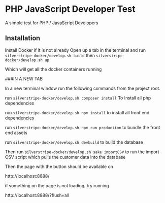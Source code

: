 # PHP JavaScript Developer Test

A simple test for PHP / JavaScript Developers

## Installation

Install Docker if it is not already
Open up a tab in the terminal and run
`silverstripe-docker/develop.sh build`
then
`silverstripe-docker/develop.sh up`

Which will get all the docker containers running

###IN A NEW TAB

In a new terminal window run the following commands from the project root.

run
`silverstripe-docker/develop.sh composer install`
To Install all php dependencies

run
`silverstripe-docker/develop.sh npm install`
to install all front end dependencies

run
`silverstripe-docker/develop.sh npm run production`
to bundle the front end assets

run
`silverstripe-docker/develop.sh devbuild`
to build the database

Then run
`silverstripe-docker/develop.sh sake importCSV`
to run the import CSV script which pulls the customer data into the database

Then the page with the button should be available on

http://localhost:8888/

if something on the page is not loading, try running

http://localhost:8888/?flush=all
